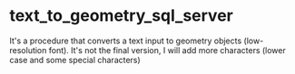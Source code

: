 # text_to_geometry_sql_server
It's a procedure that converts a text input to geometry objects (low-resolution font).
It's not the final version, I will add more characters (lower case and some special characters)
